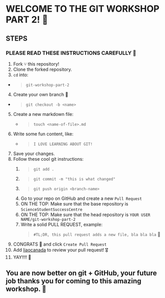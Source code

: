 # WELCOME TO THE GIT WORKSHOP PART 2! 🦄

## STEPS
### PLEASE READ THESE INSTRUCTIONS CAREFULLY 👀

1.  Fork ⑂ this repository!
2.  Clone the forked repository.
3.  `cd` into: 
   - > `git-workshop-part-2`
4.  Create your own branch 🌲
   - > `git checkout -b <name>`
5. Create a new markdown file:
   - > `touch <name-of-file>.md`
6. Write some fun content, like: 
   - > `I LOVE LEARNING ABOUT GIT!`
7. Save your changes. 
8. Follow these cool git instructions: 
   1. > `git add .`
   2. > `git commit -m "this is what changed" `
   3. > `git push origin <branch-name>`
   4. Go to your repo on GitHub and create a new `Pull Request`
   6. ON THE TOP: Make sure that the base repository is `ScienceStudentSuccessCentre`
   7. ON THE TOP: Make sure that the head repository is `YOUR USER NAME/git-workshop-part-2`
   8. Write a solid PULL REQUEST, example: 
      > `#TL;DR, this pull request adds a new file, bla bla bla` 🚀
9. CONGRATS 🥳 and click `Create Pull Request`
10. Add [liaocanada](https://github.com/liaocanada) to review your pull request! 🎖
11. YAY!!!! 🎉


## You are now better on git + GitHub, your future job thanks you for coming to this amazing workshop. 🦄
